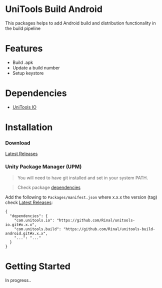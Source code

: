 # UniTools Build Android
This packages helps to add Android build and distribution functionality in the build pipeline

# Features
- Build .apk
- Update a build number 
- Setup keystore

# Dependencies
- [UniTools IO](https://github.com/Rinal/unitools-io)

# Installation

### Download
[Latest Releases](../../releases/latest)

### Unity Package Manager (UPM)

> You will need to have git installed and set in your system PATH.

> Check package [dependencies](https://github.com/Rinal/unitools-build/blob/master/package.json)

Add the following to `Packages/manifest.json` where x.x.x the version (tag) check [Latest Releases](../../releases/latest):

```
{
  "dependencies": {
    "com.unitools.io": "https://github.com/Rinal/unitools-io.git#x.x.x",
    "com.unitools.build": "https://github.com/Rinal/unitools-build-android.git#x.x.x",
    "...": "..."
  }
}
```

# Getting Started
In progress..
